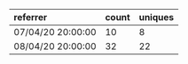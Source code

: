 | referrer          | count | uniques |
| :---------------- | :---- | :------ |
| 07/04/20 20:00:00 | 10    | 8       |
| 08/04/20 20:00:00 | 32    | 22      |